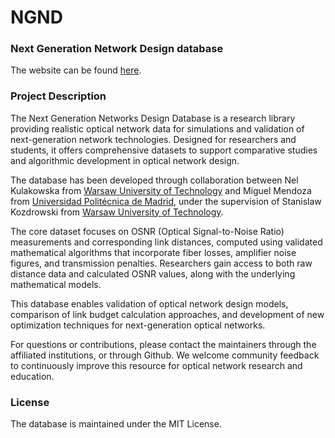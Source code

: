 # NGND
### Next Generation Network Design database

The website can be found [here](https://op-net.github.io/ngnd/).


### Project Description

The Next Generation Networks Design Database is a research library providing realistic optical network data for simulations and validation of next-generation network technologies. Designed for researchers and students, it offers comprehensive datasets to support comparative studies and algorithmic development in optical network design.

The database has been developed through collaboration between Nel Kulakowska from [Warsaw University of Technology](https://www.pw.edu.pl/) and Miguel Mendoza from [Universidad Politécnica de Madrid](https://www.upm.es/), under the supervision of Stanislaw Kozdrowski from [Warsaw University of Technology](https://www.pw.edu.pl/).

The core dataset focuses on OSNR (Optical Signal-to-Noise Ratio) measurements and corresponding link distances, computed using validated mathematical algorithms that incorporate fiber losses, amplifier noise figures, and transmission penalties. Researchers gain access to both raw distance data and calculated OSNR values, along with the underlying mathematical models.

This database enables validation of optical network design models, comparison of link budget calculation approaches, and development of new optimization techniques for next-generation optical networks.

For questions or contributions, please contact the maintainers through the affiliated institutions, or through Github. We welcome community feedback to continuously improve this resource for optical network research and education.

### License

The database is maintained under the MIT License.